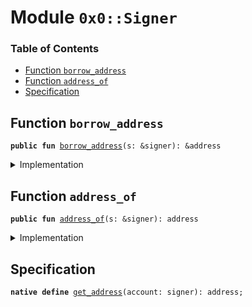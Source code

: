 
<a name="0x0_Signer"></a>

# Module `0x0::Signer`

### Table of Contents

-  [Function `borrow_address`](#0x0_Signer_borrow_address)
-  [Function `address_of`](#0x0_Signer_address_of)
-  [Specification](#0x0_Signer_Specification)



<a name="0x0_Signer_borrow_address"></a>

## Function `borrow_address`



<pre><code><b>public</b> <b>fun</b> <a href="#0x0_Signer_borrow_address">borrow_address</a>(s: &signer): &address
</code></pre>



<details>
<summary>Implementation</summary>


<pre><code><b>native</b> <b>public</b> <b>fun</b> <a href="#0x0_Signer_borrow_address">borrow_address</a>(s: &signer): &address;
</code></pre>



</details>

<a name="0x0_Signer_address_of"></a>

## Function `address_of`



<pre><code><b>public</b> <b>fun</b> <a href="#0x0_Signer_address_of">address_of</a>(s: &signer): address
</code></pre>



<details>
<summary>Implementation</summary>


<pre><code><b>public</b> <b>fun</b> <a href="#0x0_Signer_address_of">address_of</a>(s: &signer): address {
    *<a href="#0x0_Signer_borrow_address">borrow_address</a>(s)
}
</code></pre>



</details>

<a name="0x0_Signer_Specification"></a>

## Specification



<a name="0x0_Signer_get_address"></a>


<pre><code><b>native</b> <b>define</b> <a href="#0x0_Signer_get_address">get_address</a>(account: signer): address;
</code></pre>
